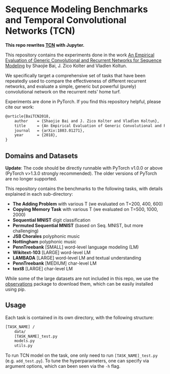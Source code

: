 # Sequence Modeling Benchmarks and Temporal Convolutional Networks (TCN)

**This repo rewrites [TCN](https://github.com/locuslab/TCN) with Jupyter.**

This repository contains the experiments done in the work [An Empirical Evaluation of Generic Convolutional and Recurrent Networks for Sequence Modeling](https://arxiv.org/abs/1803.01271) by Shaojie Bai, J. Zico Kolter and Vladlen Koltun.

We specifically target a comprehensive set of tasks that have been repeatedly used to compare the effectiveness of different recurrent networks, and evaluate a simple, generic but powerful (purely) convolutional network on the recurrent nets' home turf.

Experiments are done in PyTorch. If you find this repository helpful, please cite our work:

```latex
@article{BaiTCN2018,
	author    = {Shaojie Bai and J. Zico Kolter and Vladlen Koltun},
	title     = {An Empirical Evaluation of Generic Convolutional and Recurrent Networks for Sequence Modeling},
	journal   = {arXiv:1803.01271},
	year      = {2018},
}
```

## Domains and Datasets

**Update**: The code should be directly runnable with PyTorch v1.0.0 or above (PyTorch v>1.3.0 strongly recommended). The older versions of PyTorch are no longer supported.

This repository contains the benchmarks to the following tasks, with details explained in each sub-directory:

- **The Adding Problem** with various T (we evaluated on T=200, 400, 600)
- **Copying Memory Task** with various T (we evaluated on T=500, 1000, 2000)
- **Sequential MNIST** digit classification
- **Permuted Sequential MNIST** (based on Seq. MNIST, but more challenging)
- **JSB Chorales** polyphonic music
- **Nottingham** polyphonic music
- **PennTreebank** [SMALL] word-level language modeling (LM)
- **Wikitext-103** [LARGE] word-level LM
- **LAMBADA** [LARGE] word-level LM and textual understanding
- **PennTreebank** [MEDIUM] char-level LM
- **text8** [LARGE] char-level LM

While some of the large datasets are not included in this repo, we use the [observations](https://github.com/edwardlib/observations) package to download them, which can be easily installed using pip. 

## Usage

Each task is contained in its own directory, with the following structure:

```bash
[TASK_NAME] /
    data/
    [TASK_NAME]_test.py
    models.py
    utils.py
```

To run TCN model on the task, one only need to run `[TASK_NAME]_test.py` (e.g. `add_test.py`). To tune the hyperparameters, one can specify via argument options, which can been seen via the `-h` flag. 
